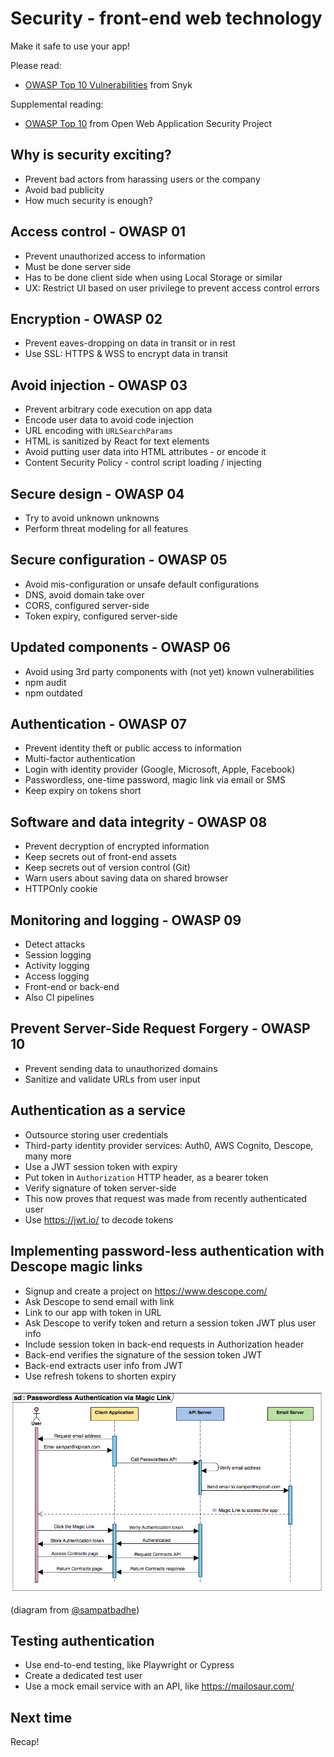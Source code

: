 # Security - front-end web technology

Make it safe to use your app!

Please read:

- [OWASP Top 10 Vulnerabilities](https://snyk.io/learn/owasp-top-10-vulnerabilities/) from Snyk

Supplemental reading:

- [OWASP Top 10](https://owasp.org/Top10/) from Open Web Application Security Project

## Why is security exciting?

- Prevent bad actors from harassing users or the company
- Avoid bad publicity
- How much security is enough?

## Access control - OWASP 01

- Prevent unauthorized access to information
- Must be done server side
- Has to be done client side when using Local Storage or similar
- UX: Restrict UI based on user privilege to prevent access control errors

## Encryption - OWASP 02

- Prevent eaves-dropping on data in transit or in rest
- Use SSL: HTTPS & WSS to encrypt data in transit

## Avoid injection - OWASP 03

- Prevent arbitrary code execution on app data
- Encode user data to avoid code injection
- URL encoding with `URLSearchParams`
- HTML is sanitized by React for text elements
- Avoid putting user data into HTML attributes - or encode it
- Content Security Policy - control script loading / injecting

## Secure design - OWASP 04

- Try to avoid unknown unknowns
- Perform threat modeling for all features

## Secure configuration - OWASP 05

- Avoid mis-configuration or unsafe default configurations
- DNS, avoid domain take over
- CORS, configured server-side
- Token expiry, configured server-side

## Updated components - OWASP 06

- Avoid using 3rd party components with (not yet) known vulnerabilities
- npm audit
- npm outdated

## Authentication - OWASP 07

- Prevent identity theft or public access to information
- Multi-factor authentication
- Login with identity provider (Google, Microsoft, Apple, Facebook)
- Passwordless, one-time password, magic link via email or SMS
- Keep expiry on tokens short

## Software and data integrity - OWASP 08

- Prevent decryption of encrypted information
- Keep secrets out of front-end assets
- Keep secrets out of version control (Git)
- Warn users about saving data on shared browser
- HTTPOnly cookie

## Monitoring and logging - OWASP 09

- Detect attacks
- Session logging
- Activity logging
- Access logging
- Front-end or back-end
- Also CI pipelines

## Prevent Server-Side Request Forgery - OWASP 10

- Prevent sending data to unauthorized domains
- Sanitize and validate URLs from user input

## Authentication as a service

- Outsource storing user credentials
- Third-party identity provider services: Auth0, AWS Cognito, Descope, many more
- Use a JWT session token with expiry
- Put token in `Authorization` HTTP header, as a bearer token
- Verify signature of token server-side
- This now proves that request was made from recently authenticated user
- Use https://jwt.io/ to decode tokens

## Implementing password-less authentication with Descope magic links

- Signup and create a project on https://www.descope.com/
- Ask Descope to send email with link
- Link to our app with token in URL
- Ask Descope to verify token and return a session token JWT plus user info
- Include session token in back-end requests in Authorization header
- Back-end verifies the signature of the session token JWT
- Back-end extracts user info from JWT
- Use refresh tokens to shorten expiry

![Passwordless Authentication via Magic Link](./Passwordless-Authentication-via-Magic-Link-2.png)

(diagram from [@sampatbadhe](https://twitter.com/sampatbadhe/status/1410120075646885892))

## Testing authentication

- Use end-to-end testing, like Playwright or Cypress
- Create a dedicated test user
- Use a mock email service with an API, like https://mailosaur.com/

## Next time

Recap!
